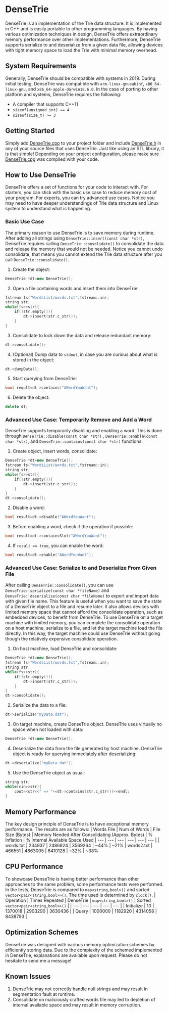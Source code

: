 # DenseTrie
DenseTrie is an implementation of the Trie data structure. It is implemented in C++ and is easily portable to other programming languages. By having various optimization techniques in design, DenseTrie offers extraordinary memory performance over other implementations. Furthermore, DenseTrie supports serialize to and deserialize from a given data file, allowing devices with tight memory space to load the Trie with minimal memory overhead.

## System Requirements
Generally, DenseTrie should be compatible with systems in 2019. During initial testing, DenseTrie was compatible with ```arm-linux-gnueabihf```, ```x86_64-linux-gnu```, and ```x86_64-apple-darwin18.6.0```. In the case of porting to other platform and systems, DenseTrie requires the following:
* A compiler that supports C++11
* ```sizeof(unsigned int) == 4```
* ```sizeof(size_t) >= 3```

## Getting Started
Simply add [DenseTrie.cpp](https://github.com/XuZhen86/DenseTrie/blob/master/DenseTrie/DenseTrie.cpp) to your project folder and include [DenseTrie.h](https://github.com/XuZhen86/DenseTrie/blob/master/DenseTrie/DenseTrie.h) in any of your source files that uses DenseTrie. Just like using an STL library, it is that simple! Depending on your project configuration, please make sure [DenseTrie.cpp](https://github.com/XuZhen86/DenseTrie/blob/master/DenseTrie/DenseTrie.cpp) was compiled with your code.

## How to Use DenseTrie
DenseTrie offers a set of functions for your code to interact with. For starters, you can stick with the basic use case to reduce memory cost of your program. For experts, you can try advanced use cases. Notice you may need to have deeper understandings of Trie data structure and Linux system to understand what is happening.
### Basic Use Case
The primary reason to use DenseTrie is to save memory during runtime. After adding all strings using ```DenseTrie::insert(const char *str)```, DenseTrie requires calling ```DenseTrie::consolidate()``` to consolidate the data and release the memory that would not be needed. Notice you cannot undo consolidate, that means you cannot extend the Trie data structure after you call ```DenseTrie::consolidate()```.
1. Create the object:
```C++
DenseTrie *dt=new DenseTrie();
```
2. Open a file containing words and insert them into DenseTrie:
```C++
fstream fs("WordsList/words.txt",fstream::in);
string str;
while(fs>>str){
    if(!str.empty()){
        dt->insert(str.c_str());
    }
}
```
3. Consolidate to lock down the data and release redundant memory:
```C++
dt->consolidate();
```
4. (Optional) Dump data to ```stdout```, in case you are curious about what is stored in the object:
```C++
dt->dumpData();
```
5. Start querying from DenseTrie:
```C++
bool reqult=dt->contains("AWordYouWant");
```
6. Delete the object:
```C++
delete dt;
```
### Advanced Use Case: Temporarily Remove and Add a Word
DenseTrie supports temporarily disabling and enabling a word. This is done through ```DenseTrie::disable(const char *str)``` , ```DenseTrie::enable(const char *str)```, and ```DenseTrie::contains(const char *str)``` functions.
1. Create object, insert words, consolidate:
```C++
DenseTrie *dt=new DenseTrie();
fstream fs("WordsList/words.txt",fstream::in);
string str;
while(fs>>str){
    if(!str.empty()){
        dt->insert(str.c_str());
    }
}
dt->consolidate();
```
2. Disable a word:
```C++
bool result=dt->disable("AWordYouWant");
```
3. Before enabling a word, check if the operation if possible:
```C++
bool result=dt->containsSlot("AWordYouWant");
```
4. If ```result == true```, you can enable the word:
```C++
bool result=dt->enable("AWordYouWant");
```
### Advanced Use Case: Serialize to and Deserialize From Given File
After calling ```DenseTrie::consolidate()```, you can use ```DenseTrie::serialize(const char *fileName)``` and ```DenseTrie::deserialize(const char *fileName)``` to export and import data with given file name. This feature is useful when you want to save the state of a DenseTrie object to a file and resume later. It also allows devices with limited memory space that cannot afford the consolidate operation, such as embedded devices, to benefit from DenseTrie. To use DenseTrie on a target machine with limited memory, you can complete the consolidate operation on a host machine, serialize to a file, and let the target machine load the file directly. In this way, the target machine could use DenseTrie without going though the relatively expensive consolidate operation.
1. On host machine, load DenseTrie and consolidate:
```C++
DenseTrie *dt=new DenseTrie();
fstream fs("WordsList/words.txt",fstream::in);
string str;
while(fs>>str){
    if(!str.empty()){
        dt->insert(str.c_str());
    }
}
dt->consolidate();
```
2. Serialize the data to a file:
```C++
dt->serialize("myData.dat");
```
3. On target machine, create DenseTrie object. DenseTrie uses virtually no space when not loaded with data:
```C++
DenseTrie *dt=new DenseTrie();
```
4. Deserialize the data from the file generated by host machine. DenseTrie object is ready for querying immediately after deserializing:
```C++
dt->deserialize("myData.dat");
```
5. Use the DenseTrie object as usual:
```C++
string str;
while(cin>>str){
    cout<<str<<" => "<<dt->contains(str.c_str())<<endl;
}
```
## Memory Performance
The key design principle of DenseTrie is to have exceptional memory performance. The results are as follows:
| Words File | Num of Words | File Size (Bytes) | Memory Needed After Consolidating (Approx. Bytes) | % Inflation | % Internal Available Space Used
| --- | --- | --- | --- | --- | --- |
| words.txt | 234937 | 2486824 | 3569264 | ~44% | ~21%
| words2.txt | 466551 | 4863005 | 6410128 | ~32% | ~38%
## CPU Performance
To showcase DenseTrie is having better performance than other approaches to the same problem, some performance tests were performed. In the tests, DenseTrie is compared to ```map<string,bool>()``` and sorted ```vector<pair<string,bool>>()```. The time used is determined by ```clock()```.
| Operation | Times Repeated | DenseTrie | `map<string,bool>()` | Sorted `vector<pair<string,bool>>()` |
| --- | --- | --- | --- | --- |
| Initialize | 10 | 1370018 | 2903290 | 3630436 |
| Query | 1000000 | 1182920 | 4314058 | 8438793 |
## Optimization Schemes
DenseTrie was designed with various memory optimization schemes by efficiently storing data. Due to the complexity of the schemed implemented in DenseTrie, explanations are available upon request. Please do not hesitate to send me a message!
## Known Issues
1. DenseTrie may not correctly handle null strings and may result in segmentation fault at runtime.
2. Consolidate on maliciously crafted words file may led to depletion of internal available space and may result in memory corruption.
